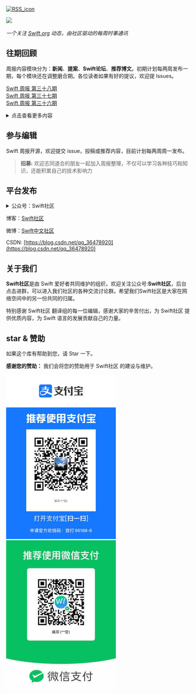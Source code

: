 [![RSS_icon](https://img.shields.io/badge/RSS-Atom-orange)](https://github.com/SwiftCommunityRes/SwiftWeekly/releases.atom)

![](https://user-images.githubusercontent.com/24238160/138631090-e34763aa-7ed8-4b9a-8e02-4fa56d55b045.png)

*一个关注 [Swift.org](https://swift.org) 动态，由社区驱动的每周时事通讯*

## 往期回顾

周报内容模块分为：**新闻**、**提案**、**Swift论坛**、**推荐博文**。初期计划每两周发布一期，每个模块还在调整磨合期。各位读者如果有好的提议，欢迎提 Issues。

<a href="https://mp.weixin.qq.com/s/D9mhuPKigeL5iRAHkrsYAQ">Swift 周报 第三十八期</a></br>
<a href="https://mp.weixin.qq.com/s/g90Eh_lprw7b54fsPqGqdA">Swift 周报 第三十七期</a></br>
<a href="https://mp.weixin.qq.com/s/Fk05KTMITq3uWrsTsDQdIA">Swift 周报 第三十六期</a></br>


<details>
<summary>点击查看更多内容</summary>
	<a href="https://mp.weixin.qq.com/s/gYLJhMkOpnqbCu1jWZlKlw">Swift 周报 第三十五期</a></br>
	<a href="https://mp.weixin.qq.com/s/sc_X7aaBaldwho1b3u_XgQ">Swift 周报 第三十四期</a></br>
	<a href="https://mp.weixin.qq.com/s/AkuGuW6I1oQA9tNIvaYwsQ">Swift 周报 第三十三期</a></br>
	<a href="https://mp.weixin.qq.com/s/hT099NXfkpzseqHGRPM6Vw">Swift 周报 第三十二期</a></br>
	<a href="https://mp.weixin.qq.com/s/EiWytRM_4aB5e8YVhAHuLQ">Swift 周报 第三十一期</a></br>
	<a href="https://mp.weixin.qq.com/s/GGdbwqk8rNCiNOHTj4DVzw">Swift 周报 第三十期</a></br>
	<a href="https://mp.weixin.qq.com/s/ScrIQkzrvtva3WiYY34ueg">Swift 周报 第二十九期</a></br>
	<a href="https://mp.weixin.qq.com/s/_i0AKBgSJ3sHjcm96aafQQ">Swift 周报 第二十八期</a></br>
	<a href="https://mp.weixin.qq.com/s/n5mwkxIxAlpaHYLZ0bzE8Q">Swift 周报 第二十七期</a></br>
	<a href="https://mp.weixin.qq.com/s/Z8McHw-NZIVxr8v-uLmaSA">Swift 周报 第二十六期</a></br>
	<a href="https://mp.weixin.qq.com/s/b0roIdRwBOSen_LfgXysDQ">Swift 周报 第二十五期</a></br>
	<a href="https://mp.weixin.qq.com/s/s2j1stz2etbydS9AXUCyJw">Swift 周报 第二十四期</a></br>
	<a href="https://mp.weixin.qq.com/s/EOYSmYKwweOeXEQcO-sEOg">Swift 周报 第二十三期</a></br>
	<a href="https://mp.weixin.qq.com/s/DC3ygy2ZvEp6iYBTghhbPg">Swift 周报 第二十二期</a></br>
	<a href="https://mp.weixin.qq.com/s/nYCcAmv1Jl3iz9fZKqEGHg">Swift 周报 第二十一期</a></br>
	<a href="https://mp.weixin.qq.com/s/8zvM337Q8mV6yuNrWDWuEQ">Swift 周报 第二十期</a></br>
	<a href="https://mp.weixin.qq.com/s/lWS6Xfw4UyGH0YDRfmrRkw">Swift 周报 第十九期</a></br>
	<a href="https://mp.weixin.qq.com/s/2iML-PGaNKabxMiQtGwQdg">Swift 周报 第十八期</a></br>
	<a href="https://mp.weixin.qq.com/s/F6spkdjibMZTLmAonqdogg">Swift 周报 第十七期</a></br>
	<a href="https://mp.weixin.qq.com/s/_igJkQdGWEGSfbDmVL9bbg">Swift 周报 第十六期</a></br>
	<a href="https://mp.weixin.qq.com/s/x-ufc5MauRGfoY571WePFA">Swift 周报 第十五期</a></br>
	<a href="https://mp.weixin.qq.com/s/ZSOX_pW2Krwea0tgl0ufHQ">Swift 周报 第十四期</a></br>
	<a href="https://mp.weixin.qq.com/s/aoEL9z6U9jq7X_rqecKcuw">Swift 周报 第十三期</a></br>
	<a href="https://mp.weixin.qq.com/s/IXP8PNT4aoCnyB-V2qMY_Q">Swift 周报 第十二期</a></br>
	<a href="https://mp.weixin.qq.com/s/i5a-jhRRdf36KUNRoMX_8w">Swift 周报 第十一期</a></br>
	<a href="https://mp.weixin.qq.com/s/npUMmAzYjzThEjrf0jJ4GQ">Swift 周报 第十期</a></br>
	<a href="https://mp.weixin.qq.com/s/fMwDE84PtABwztw3urS5vg">Swift 周报 第九期</a></br>
	<a href="https://mp.weixin.qq.com/s/XetoqCGTDS6G3myjW5nhng">Swift 周报 第八期</a></br>
	<a href="https://mp.weixin.qq.com/s/idN74HFRIH_pybqWp9bBbQ">Swift 周报 第七期</a></br>
	<a href="https://mp.weixin.qq.com/s/96DZ0RssbVF2O6DB2Qa2VA">Swift 周报 第六期</a></br>
	<a href="https://mp.weixin.qq.com/s/b1bImED_6tkTDgiyB0gtqQ">Swift 周报 第五期</a></br>
	<a href="https://mp.weixin.qq.com/s/gihqifb6ZxtYvKE2vpPGhA">Swift 周报 第四期</a></br>
	<a href="https://mp.weixin.qq.com/s/lfACN_HumkqORNhFIKcQ8g">Swift 周报 第三期</a></br>
	<a href="https://mp.weixin.qq.com/s/-DfgcUTHnBVNdrkkAme90Q">Swift 周报 第二期</a></br>
	<a href="https://mp.weixin.qq.com/s/xYVPR2FKuHn8Vy00ZsLHcg">Swift 周报 第一期</a>
</details>

## 参与编辑

Swift 周报开源，欢迎提交 issue，投稿或推荐内容，目前计划每两周周一发布。

>**招募:** 欢迎志同道合的朋友一起加入周报整理，不仅可以学习各种技巧和知识，还能积累自己的技术影响力

## 平台发布

<details><summary>公众号：Swift社区</summary><p><img src="https://raw.githubusercontent.com/SwiftCommunityRes/image/main/Swift/132703149-34121c6c-fd18-491c-a697-58a0fabf3060.png"></p></details>

博客：[Swift社区](https://fanbaoying.github.io)

微博：[Swift中文社区](https://weibo.com/u/7711465033)

CSDN: [https://blog.csdn.net/qq_36478920](https://blog.csdn.net/qq_36478920)


## 关于我们

**Swift社区**是由 Swift 爱好者共同维护的组织，欢迎关注公众号:**Swift社区**，后台点击进群，可以进入我们社区的各种交流讨论群。希望我们Swift社区是大家在网络空间中的另一份共同的归属。

特别感谢 Swift社区 翻译组的每一位编辑，感谢大家的辛苦付出，为 Swift社区 提供优质内容，为 Swift 语言的发展贡献自己的力量。

## star & 赞助

如果这个库有帮助到您，请 Star 一下。

**感谢您的赞助：** 我们会将您的赞助用于 Swift社区 的建设与维护。

![](https://github.com/SwiftCommunityRes/article-ios/blob/main/Assets/swift-alipay.png?raw=true) ![](https://github.com/SwiftCommunityRes/article-ios/raw/main/Assets/swift-wechat.png)
